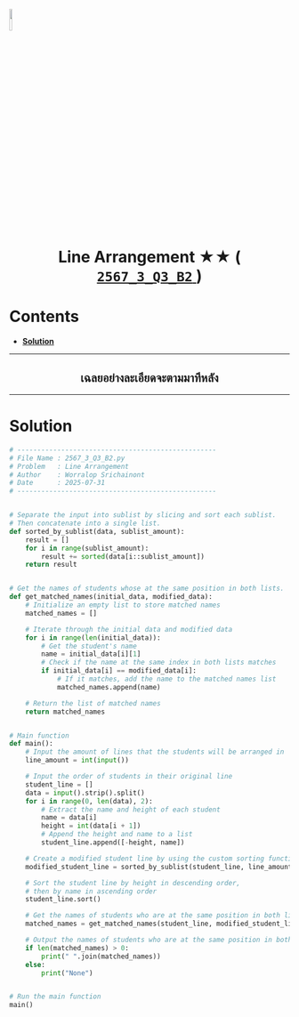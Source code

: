 <p align="left">
  <a href="../../README.md">
    <img src="../../../../Z99-OTHERS/00-common/00-back.png" style="width:10%">
  </a>
</p>

<div align="center">
  <h1>
    Line Arrangement ★★ (
      <a href="https://drive.google.com/file/d/16O6nEM_cnqoUypfawlbL0e0T6ECHClym/view?usp=sharing">
        <code>2567_3_Q3_B2</code>
      </a>
    )
  </h1>
</div>

# Contents

-   [**Solution**](#solution)

---

<div align="center">
  <h2>เฉลยอย่างละเอียดจะตามมาทีหลัง</h2>
</div>

---

# Solution

```python
# --------------------------------------------------
# File Name : 2567_3_Q3_B2.py
# Problem   : Line Arrangement
# Author    : Worralop Srichainont
# Date      : 2025-07-31
# --------------------------------------------------


# Separate the input into sublist by slicing and sort each sublist.
# Then concatenate into a single list.
def sorted_by_sublist(data, sublist_amount):
    result = []
    for i in range(sublist_amount):
        result += sorted(data[i::sublist_amount])
    return result


# Get the names of students whose at the same position in both lists.
def get_matched_names(initial_data, modified_data):
    # Initialize an empty list to store matched names
    matched_names = []

    # Iterate through the initial data and modified data
    for i in range(len(initial_data)):
        # Get the student's name
        name = initial_data[i][1]
        # Check if the name at the same index in both lists matches
        if initial_data[i] == modified_data[i]:
            # If it matches, add the name to the matched names list
            matched_names.append(name)

    # Return the list of matched names
    return matched_names


# Main function
def main():
    # Input the amount of lines that the students will be arranged in
    line_amount = int(input())

    # Input the order of students in their original line
    student_line = []
    data = input().strip().split()
    for i in range(0, len(data), 2):
        # Extract the name and height of each student
        name = data[i]
        height = int(data[i + 1])
        # Append the height and name to a list
        student_line.append([-height, name])

    # Create a modified student line by using the custom sorting function
    modified_student_line = sorted_by_sublist(student_line, line_amount)

    # Sort the student line by height in descending order,
    # then by name in ascending order
    student_line.sort()

    # Get the names of students who are at the same position in both lines
    matched_names = get_matched_names(student_line, modified_student_line)

    # Output the names of students who are at the same position in both lines
    if len(matched_names) > 0:
        print(" ".join(matched_names))
    else:
        print("None")


# Run the main function
main()
```
